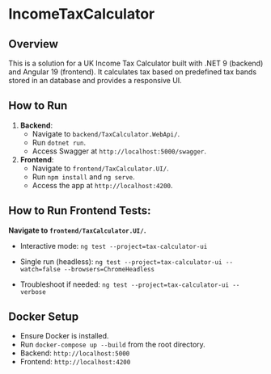 # IncomeTaxCalculator

## Overview
This is a solution for a UK Income Tax Calculator built with .NET 9 (backend) and Angular 19 (frontend).
It calculates tax based on predefined tax bands stored in an database and provides a responsive UI.

## How to Run
1. **Backend**:
   - Navigate to `backend/TaxCalculator.WebApi/`.
   - Run `dotnet run`.
   - Access Swagger at `http://localhost:5000/swagger`.
2. **Frontend**:
   - Navigate to `frontend/TaxCalculator.UI/`.
   - Run `npm install` and `ng serve`.
   - Access the app at `http://localhost:4200`.

## How to Run Frontend Tests:
   **Navigate to `frontend/TaxCalculator.UI/`.**
   
   - Interactive mode: `ng test --project=tax-calculator-ui`

   - Single run (headless): `ng test --project=tax-calculator-ui --watch=false --browsers=ChromeHeadless`
   
   - Troubleshoot if needed: `ng test --project=tax-calculator-ui --verbose`

## Docker Setup
- Ensure Docker is installed.
- Run `docker-compose up --build` from the root directory.
- Backend: `http://localhost:5000`
- Frontend: `http://localhost:4200`